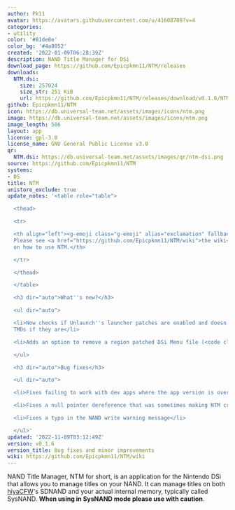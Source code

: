 ```yaml
---
author: Pk11
avatar: https://avatars.githubusercontent.com/u/41608708?v=4
categories:
- utility
color: '#81de8e'
color_bg: '#4a8052'
created: '2022-01-09T06:28:39Z'
description: NAND Title Manager for DSi
download_page: https://github.com/Epicpkmn11/NTM/releases
downloads:
  NTM.dsi:
    size: 257024
    size_str: 251 KiB
    url: https://github.com/Epicpkmn11/NTM/releases/download/v0.1.6/NTM.dsi
github: Epicpkmn11/NTM
icon: https://db.universal-team.net/assets/images/icons/ntm.png
image: https://db.universal-team.net/assets/images/icons/ntm.png
image_length: 586
layout: app
license: gpl-3.0
license_name: GNU General Public License v3.0
qr:
  NTM.dsi: https://db.universal-team.net/assets/images/qr/ntm-dsi.png
source: https://github.com/Epicpkmn11/NTM
systems:
- DS
title: NTM
unistore_exclude: true
update_notes: '<table role="table">

  <thead>

  <tr>

  <th align="left"><g-emoji class="g-emoji" alias="exclamation" fallback-src="https://github.githubassets.com/images/icons/emoji/unicode/2757.png">❗</g-emoji>
  Please see <a href="https://github.com/Epicpkmn11/NTM/wiki">the wiki</a> for information
  on how to use NTM.</th>

  </tr>

  </thead>

  </table>

  <h3 dir="auto">What''s new?</h3>

  <ul dir="auto">

  <li>Now checks if Unlaunch''s launcher patches are enabled and doesn''t warn about
  TMDs if they are</li>

  <li>Adds an option to remove a region patched DSi Menu file (<code class="notranslate">sd:/Launcher.dsi</code>)</li>

  </ul>

  <h3 dir="auto">Bug fixes</h3>

  <ul dir="auto">

  <li>Fixes failing to work with dev apps where the app version is over <code class="notranslate">000000ff</code></li>

  <li>Fixes a null pointer dereference that was sometimes making NTM crash on load</li>

  <li>Fixes a typo in the NAND write warning message</li>

  </ul>'
updated: '2022-11-09T03:12:49Z'
version: v0.1.6
version_title: Bug fixes and minor improvements
wiki: https://github.com/Epicpkmn11/NTM/wiki
---
```

NAND Title Manager, NTM for short, is an application for the Nintendo DSi that allows you to manage titles on your NAND. It can manage titles on both [hiyaCFW](https://wiki.ds-homebrew.com/hiyacfw/)'s SDNAND and your actual internal memory, typically called SysNAND. **When using in SysNAND mode please use with caution**.